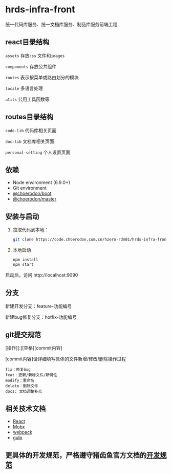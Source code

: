 # hrds-infra-front

统一代码库服务、统一文档库服务、制品库服务前端工程

## react目录结构

`assets` 存放`css` 文件和`images`

`components` 存放公共组件

`routes` 表示按菜单或路由划分的模块

`locale` 多语言处理

`utils` 公用工具函数等

## routes目录结构

`code-lib` 代码库相关页面

`doc-lib` 文档库相关页面

`personal-setting` 个人设置页面


## 依赖

* Node environment (6.9.0+)
* Git environment
* [@choerodon/boot](https://github.com/choerodon/choerodon-front-boot)
* [@choerodon/master](https://github.com/choerodon/choerodon-front-master)

## 安装与启动
1. 拉取代码到本地：

   ```sh
   git clone https://code.choerodon.com.cn/hzero-rdm01/hrds-infra-front.git
   ```

2. 本地启动

   ```sh
   npm install
   npm start
   ```

  启动后，访问 http://localhost:9090

## 分支
新建开发分支：feature-功能编号

新建bug修复分支：hotfix-功能编号

## git提交规范
[操作][:][空格][commit内容]

[commit内容]请详细填写具体的文件新增/修改/删除操作过程
```
fix：修复bug
feat：更新/新增文件/新特性
modify：重命名
delete：删除文件
docs: 文档调整补充
```


## 相关技术文档

* [React](https://reactjs.org)
* [Mobx](https://github.com/mobxjs/mobx)
* [webpack](https://webpack.docschina.org)
* [gulp](https://gulpjs.com)

## 更具体的开发规范，严格遵守猪齿鱼官方文档的[开发规范](http://choerodon.io/zh/docs/development-guide/front/demo/)
